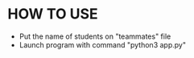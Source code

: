# HOW TO USE
* Put the name of students on "teammates" file
* Launch program with command "python3 app.py"
